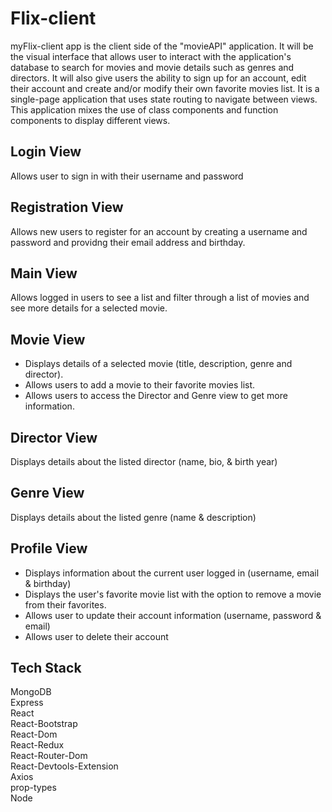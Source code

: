 # Flix-client
myFlix-client app is the client side of the "movieAPI" application. It will be the visual interface that allows user to interact with the application's database to search for movies and movie details such as genres and directors. It will also give users the ability to sign up for an account, edit their account and create and/or modify their own favorite movies list. It is a single-page application that uses state routing to navigate between views. This application mixes the use of class components and function components to display different views. 

## Login View
Allows user to sign in with their username and password

## Registration View
Allows new users to register for an account by creating a username and password and providng their email address and birthday. 

## Main View
Allows logged in users to see a list and filter through a list of movies and see more details for a selected movie. 

## Movie View
- Displays details of a selected movie (title, description, genre and director).
- Allows users to add a movie to their favorite movies list.
- Allows users to access the Director and Genre view to get more information. 

## Director View
Displays details about the listed director (name, bio, & birth year)

## Genre View
Displays details about the listed genre (name & description)

## Profile View
- Displays information about the current user logged in (username, email & birthday)
- Displays the user's favorite movie list with the option to remove a movie from their favorites.
- Allows user to update their account information (username, password & email)
- Allows user to delete their account


## Tech Stack
MongoDB<br>
Express<br>
React<br>
React-Bootstrap<br>
React-Dom<br>
React-Redux<br>
React-Router-Dom<br>
React-Devtools-Extension<br>
Axios<br>
prop-types<br>
Node
